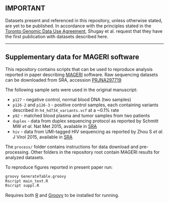## IMPORTANT

Datasets present and referenced in this repository, unless otherwise stated, are yet to be published. In accordance with the 
principles stated in the [Toronto Genomic Data Use Agreement](http://www.ncbi.nlm.nih.gov/pmc/articles/PMC3073843/), 
Shugay et al. request that they have the first publication with datasets described here.

---

## Supplementary data for MAGERI software

This repository contains scripts that can be used to reproduce analysis reported in paper describing [MAGERI](https://github.com/mikessh/mageri) software.
Raw sequencing datasets can be downloaded from SRA, accession [PRJNA297719](http://www.ncbi.nlm.nih.gov/bioproject/PRJNA297719)

The following sample sets were used in the original manuscript:

* ``p127`` - negative control, normal blood DNA (two samples)
* ``p126-2`` and ``p126-3`` - positive control samples, each containing variants described in ``h4_hd734_variants.vcf`` at a ~0.1% rate
* ``p92`` - matched blood plasma and tumor samples from two patients
* ``duplex`` - data from duplex sequencing protocol as reported by Schmitt MW *et al.* Nat Met 2015, available in [SRA](http://trace.ddbj.nig.ac.jp/DRASearch/run?acc=SRR1799908)
* ``hiv`` - data from UMI-tagged HIV sequencing as reported by Zhou S *et al.* J Virol 2015, available in [SRA](http://trace.ddbj.nig.ac.jp/DRASearch/experiment?acc=SRX844885)

The ``process/`` folder contains instructions for data download and pre-processing. Other folders in the repository root contain MAGERI results for analyzed datasets.

To reproduce figures reported in present paper run:

```bash
groovy GenerateTable.groovy
Rscript main_text.R
Rscript suppl.R
```

Requires both [R](https://www.r-project.org/) and [Groovy](http://www.groovy-lang.org/) to be installed for running.